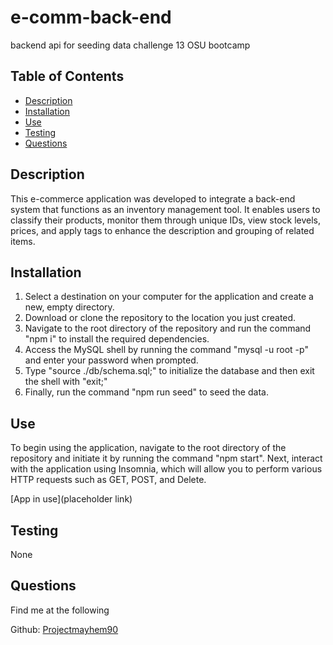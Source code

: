 # e-comm-back-end
backend api for seeding data challenge 13 OSU bootcamp

## Table of Contents

- [Description](#description)
- [Installation](#installation)
- [Use](#use)
- [Testing](#testing)
- [Questions](#questions)

## Description
This e-commerce application was developed to integrate a back-end system that functions as an inventory management tool. It enables users to classify their products, monitor them through unique IDs, view stock levels, prices, and apply tags to enhance the description and grouping of related items.

## Installation
1. Select a destination on your computer for the application and create a new, empty directory.
2. Download or clone the repository to the location you just created.
3. Navigate to the root directory of the repository and run the command "npm i" to install the required dependencies.
4. Access the MySQL shell by running the command "mysql -u root -p" and enter your password when prompted.
5. Type "source ./db/schema.sql;" to initialize the database and then exit the shell with "exit;"
6. Finally, run the command "npm run seed" to seed the data.

## Use
To begin using the application, navigate to the root directory of the repository and initiate it by running the command "npm start". Next, interact with the application using Insomnia, which will allow you to perform various HTTP requests such as GET, POST, and Delete.

[App in use](placeholder link)

## Testing
None

## Questions
Find me at the following 

Github: [Projectmayhem90](https://github.com/Projectmayhem90)